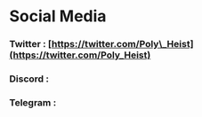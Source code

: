 # Social Media

### Twitter :   [https://twitter.com/Poly\_Heist](https://twitter.com/Poly_Heist)

### Discord : 

### Telegram : 





